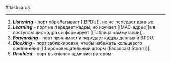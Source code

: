 #flashcards 
***
1. ***Listening*** - порт обрабатывает [[BPDU]], но не передает данные.
2. ***Learning*** - порт не передает кадры, но изучает [[MAC-адрес]]а в поступающих кадрах и формирует [[Таблица коммутации]].
3. ***Forwarding*** - порт принимает и передает кадры данных и BPDU.
4. ***Blocking*** - порт заблокирован, чтобы избежать кольцевого соединения [[Широковещательный шторм (Broadcast Storm)]].
5. ***Disabled*** - порт выключен администратором.